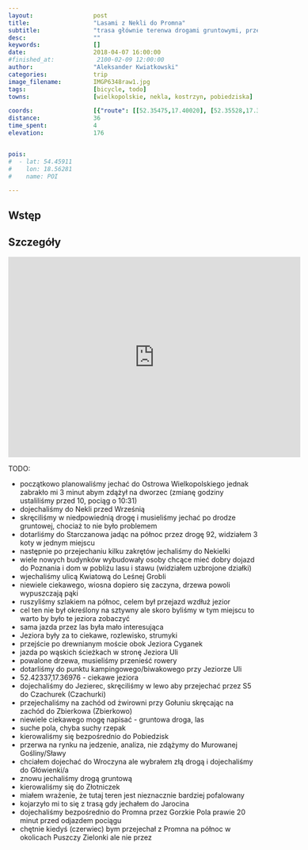 ```yaml
---
layout:                 post
title:                  "Lasami z Nekli do Promna"
subtitle:               "trasa głównie terenwa drogami gruntowymi, przez las z widokiem na kilka jezior, wiosna dopiero się pojawia"
desc:                   ""
keywords:               []
date:                   2018-04-07 16:00:00
#finished_at:            2100-02-09 12:00:00
author:                 "Aleksander Kwiatkowski"
categories:             trip
image_filename:         IMGP6348raw1.jpg
tags:                   [bicycle, todo]
towns:                  [wielkopolskie, nekla, kostrzyn, pobiedziska]

coords:                 [{"route": [[52.35475,17.40020], [52.35528,17.38878], [52.37100,17.38080], [52.37084,17.39145], [52.39850,17.36647], [52.40112,17.34613], [52.40913,17.35849], [52.42311,17.37076], [52.43185,17.36432], [52.43462,17.37153], [52.45330,17.33265], [52.44891,17.32381], [52.45639,17.31918], [52.46397,17.30192], [52.47908,17.28313], [52.50072,17.27815], [52.49162,17.25841], [52.49147,17.23832], [52.49345,17.20674], [52.47155,17.21352]], "type": "bicycle"}]
distance:               36
time_spent:             4
elevation:              176


pois:
#  - lat: 54.45911
#    lon: 18.56281
#    name: POI

---
```



## Wstęp

## Szczegóły

<iframe height='405' width='590' frameborder='0' allowtransparency='true' scrolling='no' src='https://www.strava.com/activities/1488853236/embed/8fadbca74c06f474619b58d937e7f420b04f0801'></iframe>

TODO:

* początkowo planowaliśmy jechać do Ostrowa Wielkopolskiego jednak zabrakło mi 3 minut abym zdążył na dworzec (zmianę godziny ustaliliśmy przed 10, pociąg o 10:31)
* dojechaliśmy do Nekli przed Wrześnią
* skręciliśmy w niedpowiednią drogę i musieliśmy jechać po drodze gruntowej, chociaż to nie było problemem
* dotarliśmy do Starczanowa jadąc na północ przez drogę 92, widziałem 3 koty
w jednym miejscu
* następnie po przejechaniu kilku zakrętów jechaliśmy do Nekielki
* wiele nowych budynków wybudowały osoby chcące mieć dobry dojazd do Poznania i dom w pobliżu lasu i stawu (widziałem uzbrojone działki)
* wjechaliśmy ulicą Kwiatową do Leśnej Grobli
* niewiele ciekawego, wiosna dopiero się zaczyna, drzewa powoli wypuszczają pąki
* ruszyliśmy szlakiem na północ, celem był przejazd wzdłuż jezior
* cel ten nie był określony na sztywny ale skoro byliśmy w tym miejscu to warto by było te jeziora zobaczyć
* sama jazda przez las była mało interesująca
* Jeziora były za to ciekawe, rozlewisko, strumyki
* przejście po drewnianym moście obok Jeziora Cyganek
* jazda po wąskich ścieżkach w stronę Jeziora Uli
* powalone drzewa, musieliśmy przenieść rowery
* dotarliśmy do punktu kampingowego/biwakowego przy Jeziorze Uli
* 52.42337,17.36976 - ciekawe jeziora
* dojechaliśmy do Jezierec, skręciliśmy w lewo aby przejechać przez S5
do Czachurek (Czachurki)
* przejechaliśmy na zachód od żwirowni przy Gołuniu skręcając na zachód do Zbierkowa (Zbierkowo)
* niewiele ciekawego mogę napisać - gruntowa droga, las
* suche pola, chyba suchy rzepak
* kierowaliśmy się bezpośrednio do Pobiedzisk
* przerwa na rynku na jedzenie, analiza, nie zdążymy do Murowanej Gośliny/Sławy
* chciałem dojechać do Wroczyna ale wybrałem złą drogą i dojechaliśmy do Główienki/a
* znowu jechaliśmy drogą gruntową
* kierowaliśmy się do Złotniczek
* miałem wrażenie, że tutaj teren jest nieznacznie bardziej pofalowany
* kojarzyło mi to się z trasą gdy jechałem do Jarocina
* dojechaliśmy bezpośrednio do Promna przez Gorzkie Pola prawie 20 minut przed odjazdem pociągu
* chętnie kiedyś (czerwiec) bym przejechał z Promna na północ w okolicach Puszczy Zielonki ale nie przez
